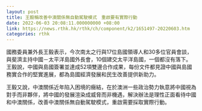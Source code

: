 ```yaml
---
layout: post
title: 王毅稱改善中澳關係無自動駕駛模式　重啟要有實際行動
date: 2022-06-03 20:08:11.000000000 +08:00
link: https://news.rthk.hk/rthk/ch/component/k2/1651497-20220603.htm
categories: rthk
---
```


國務委員兼外長王毅表示，今次南太之行與17位島國領導人和30多位官員會談，與斐濟主持中國－太平洋島國外長會，10個建交太平洋島國，一個都沒有落下。王毅說，中國與島國簽署並達成52項雙邊合作成果，每份文件都見證中國與島國務實合作的堅實進展，都為島國經濟發展和民生改善提供新助力。

王毅又說，中澳關係近年陷入困境的癥結，在於澳洲一些政治勢力執意將中國視為對手而非夥伴，將中國的發展渲染成威脅而非機遇，解決辦法是理性正面看待中國和中澳關係，改善中澳關係無自動駕駛模式，重啟需要採取實際行動。
